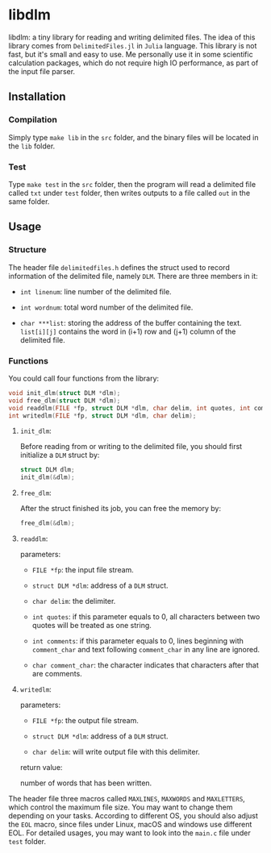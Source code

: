 # libdlm

libdlm: a tiny library for reading and writing delimited files. The idea of this library comes from `DelimitedFiles.jl` in `Julia` language. This library is not fast, but it's small and easy to use. Me personally use it in some scientific calculation packages, which do not require high IO performance, as part of the input file parser.

## Installation

### Compilation

Simply type `make lib` in the `src` folder, and the binary files will be located in the `lib` folder.

### Test

Type `make test` in the `src` folder, then the program will read a delimited file called `txt` under `test` folder, then writes outputs to a file called `out` in the same folder.

## Usage

### Structure

The header file `delimitedfiles.h` defines the struct used to record information of the delimited file, namely `DLM`. There are three members in it:

- `int linenum`: line number of the delimited file.

- `int wordnum`: total word number of the delimited file.

- `char ***list`: storing the address of the buffer containing the text. `list[i][j]` contains the word in (i+1) row and (j+1) column of the delimited file.

### Functions

You could call four functions from the library:

```C
void init_dlm(struct DLM *dlm);
void free_dlm(struct DLM *dlm);
void readdlm(FILE *fp, struct DLM *dlm, char delim, int quotes, int comments, char comment_char);
int writedlm(FILE *fp, struct DLM *dlm, char delim);
```

1. `init_dlm`:

   Before reading from or writing to the delimited file, you should first initialize a `DLM` struct by:

   ```C
   struct DLM dlm;
   init_dlm(&dlm);
   ```

2. `free_dlm`:

   After the struct finished its job, you can free the memory by:

   ```C
   free_dlm(&dlm);
   ```

3. `readdlm`:

   parameters:

   - `FILE *fp`: the input file stream.

   - `struct DLM *dlm`: address of a `DLM` struct.

   - `char delim`: the delimiter.

   - `int quotes`: if this parameter equals to 0, all characters between two quotes will be treated as one string.

   - `int comments`: if this parameter equals to 0, lines beginning with `comment_char` and text following `comment_char` in any line are ignored.

   - `char comment_char`: the character indicates that characters after that are comments.

4. `writedlm`:

   parameters:

   - `FILE *fp`: the output file stream.
   
   - `struct DLM *dlm`: address of a `DLM` struct.
   
   - `char delim`: will write output file with this delimiter.
   
   return value:

   number of words that has been written.

The header file three macros called `MAXLINES`, `MAXWORDS` and `MAXLETTERS`, which control the maximum file size. You may want to change them depending on your tasks. According to different OS, you should also adjust the `EOL` macro, since files under Linux, macOS and windows use different EOL. For detailed usages, you may want to look into the `main.c` file under `test` folder.

